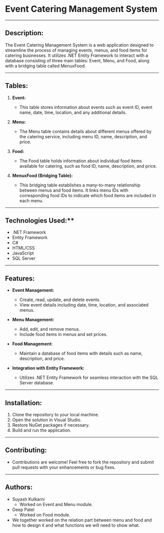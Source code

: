 # Event Catering Management System

---

## Description:
The Event Catering Management System is a web application designed to streamline the process of managing events, menus, and food items for catering businesses. It utilizes .NET Entity Framework to interact with a database consisting of three main tables: Event, Menu, and Food, along with a bridging table called MenuxFood.

---

## Tables:

1. **Event:**
   - This table stores information about events such as event ID, event name, date, time, location, and any additional details.

2. **Menu:**
   - The Menu table contains details about different menus offered by the catering service, including menu ID, name, description, and price.

3. **Food:**
   - The Food table holds information about individual food items available for catering, such as food ID, name, description, and price.

4. **MenuxFood (Bridging Table):**
   - This bridging table establishes a many-to-many relationship between menus and food items. It links menu IDs with corresponding food IDs to indicate which food items are included in each menu.

---

## Technologies Used:**
- .NET Framework
- Entity Framework
- C#
- HTML/CSS
- JavaScript
- SQL Server

---

## Features:
- **Event Management:**
  - Create, read, update, and delete events.
  - View event details including date, time, location, and associated menus.
  
- **Menu Management:**
  - Add, edit, and remove menus.
  - Include food items in menus and set prices.
  
- **Food Management:**
  - Maintain a database of food items with details such as name, description, and price.
  
- **Integration with Entity Framework:**
  - Utilizes .NET Entity Framework for seamless interaction with the SQL Server database.
  
---

## Installation:
1. Clone the repository to your local machine.
2. Open the solution in Visual Studio.
3. Restore NuGet packages if necessary.
4. Build and run the application.

---

## Contributing:
- Contributions are welcome! Feel free to fork the repository and submit pull requests with your enhancements or bug fixes.

---


## Authors:
- Suyash Kulkarni
   - Worked on Event and Menu module.
- Deep Patel
   - Worked on Food module.
- We together worked on the relation part between menu and food and how to design it and what functions we will need to show what.
